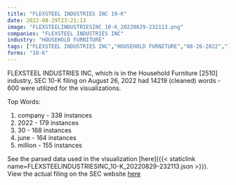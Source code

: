 ```yaml
---
title: "FLEXSTEEL INDUSTRIES INC 10-K"
date: 2022-08-29T23:21:13
image: "FLEXSTEELINDUSTRIESINC_10-K_20220829-232113.png"
companies: "FLEXSTEEL INDUSTRIES INC"
industry: "HOUSEHOLD FURNITURE"
tags: ["FLEXSTEEL INDUSTRIES INC","HOUSEHOLD FURNITURE","08-26-2022","10-K"]
forms: "10-K"
---
```

FLEXSTEEL INDUSTRIES INC, which is in the Household Furniture [2510] industry, SEC 10-K filing on August 26, 2022 had 14219 (cleaned) words - 600 were utilized for the visualizations.

Top Words:
1. company - 338 instances
2. 2022 - 179 instances
3. 30 - 168 instances
4. june - 164 instances
5. million - 155 instances


See the parsed data used in the visualization [here]({{< staticlink name=FLEXSTEELINDUSTRIESINC_10-K_20220829-232113.json >}}).  
View the actual filing on the SEC website [here](https://www.sec.gov/Archives/edgar/data/37472/0000037472-22-000045.txt)